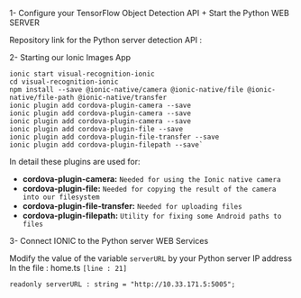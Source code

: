 1- Configure your TensorFlow Object Detection API + Start the Python WEB SERVER

  Repository link for the Python server detection API :
  

2- Starting our Ionic Images App

    ionic start visual-recognition-ionic
    cd visual-recognition-ionic
    npm install --save @ionic-native/camera @ionic-native/file @ionic-native/file-path @ionic-native/transfer
    ionic plugin add cordova-plugin-camera --save
    ionic plugin add cordova-plugin-camera --save
    ionic plugin add cordova-plugin-camera --save
    ionic plugin add cordova-plugin-file --save
    ionic plugin add cordova-plugin-file-transfer --save
    ionic plugin add cordova-plugin-filepath --save`

In detail these plugins are used for:

- **cordova-plugin-camera:** `Needed for using the Ionic native camera`
- **cordova-plugin-file:** `Needed for copying the result of the camera into our filesystem`
- **cordova-plugin-file-transfer:** `Needed for uploading files`
- **cordova-plugin-filepath:** `Utility for fixing some Android paths to files`

3- Connect IONIC to the Python server WEB Services

Modify the value of the variable `serverURL` by your Python server IP address In the file : home.ts `[line : 21]`

    readonly serverURL : string = "http://10.33.171.5:5005";
